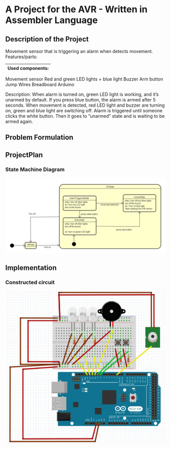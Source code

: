 # A Project for the AVR - Written in Assembler Language



## Description of the Project
Movement sensor that is triggering an alarm when detects movement.
Features/parts:

Used components:  | 
------------- |  
Movement sensor
Red and green LED lights + blue light
Buzzer
Arm button
Jump Wires
Breadboard
Arduino

Description:
When alarm is turned on, green LED light is working, and it’s unarmed by default. If you press blue button, the alarm is armed after 5 seconds. When movement is detected, red LED light and buzzer are turning on, green and blue light are switching off. Alarm is triggered until someone clicks the white button. Then it goes to ”unarmed” state and is waiting to be armed again.

## Problem Formulation
## ProjectPlan
### State Machine Diagram
![](https://github.com/mwpodgorni/asm-project/blob/master/StateMachineDiagramPic.png)
## Implementation

### Constructed circuit
![](https://github.com/mwpodgorni/asm-project/blob/master/circuitPic.png)



